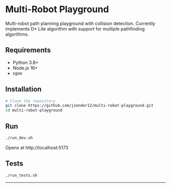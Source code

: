 # Multi-Robot Playground

Multi-robot path planning playground with collision detection. Currently implements D* Lite algorithm with support for multiple pathfinding algorithms.

## Requirements

- Python 3.8+
- Node.js 16+
- npm

## Installation

```bash
# Clone the repository
git clone https://github.com/jzender12/multi-robot-playground.git
cd multi-robot-playground
```

## Run

```bash
./run_dev.sh
```
Opens at http://localhost:5173

## Tests

```bash
./run_tests.sh
```

---
